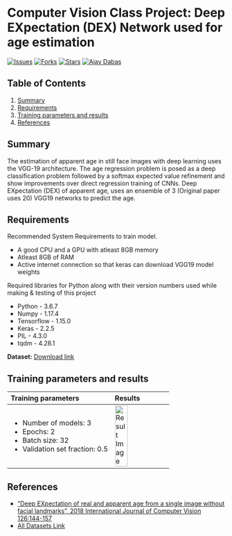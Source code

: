 # Computer Vision Class Project: Deep EXpectation (DEX) Network used for age estimation

[![Issues](https://img.shields.io/github/issues/dabasajay/DEX-Deep-Expectation-Network-used-for-age-estimation.svg?color=%231155cc)](https://github.com/dabasajay/DEX-Deep-Expectation-Network-used-for-age-estimation/issues)
[![Forks](https://img.shields.io/github/forks/dabasajay/DEX-Deep-Expectation-Network-used-for-age-estimation.svg?color=%231155cc)](https://github.com/dabasajay/DEX-Deep-Expectation-Network-used-for-age-estimation/network)
[![Stars](https://img.shields.io/github/stars/dabasajay/DEX-Deep-Expectation-Network-used-for-age-estimation.svg?color=%231155cc)](https://github.com/dabasajay/DEX-Deep-Expectation-Network-used-for-age-estimation/stargazers)
[![Ajay Dabas](https://img.shields.io/badge/Ajay-Dabas-825ee4.svg)](https://dabasajay.github.io/)

## Table of Contents

1. [Summary](#Summary)
2. [Requirements](#Requirements)
3. [Training parameters and results](#training-parameters-and-results)
4. [References](#References)


## Summary

The estimation of apparent age in still face images with deep learning uses the VGG-19 architecture. The age regression problem is posed as a deep classification problem followed by a softmax expected value refinement and show improvements over direct regression training of CNNs. Deep EXpectation (DEX) of apparent age, uses an ensemble of 3 (Original paper uses 20) VGG19 networks to predict the age.

## Requirements

Recommended System Requirements to train model.

<ul type="square">
	<li>A good CPU and a GPU with atleast 8GB memory</li>
	<li>Atleast 8GB of RAM</li>
	<li>Active internet connection so that keras can download VGG19 model weights</li>
</ul>

Required libraries for Python along with their version numbers used while making & testing of this project

<ul type="square">
	<li>Python - 3.6.7</li>
	<li>Numpy - 1.17.4</li>
	<li>Tensorflow - 1.15.0</li>
	<li>Keras - 2.2.5</li>
	<li>PIL - 4.3.0</li>
	<li>tqdm - 4.28.1</li>
</ul>

<strong>Dataset:</strong> <a href="https://data.vision.ee.ethz.ch/cvl/rrothe/imdb-wiki/static/wiki_crop.tar">Download link</a>

## Training parameters and results

| Training parameters | Results |
| :--- | :--- |
| <ul><li>Number of models: 3</li><li>Epochs: 2</li><li>Batch size: 32</li><li>Validation set fraction: 0.5</li></ul> | <img width="50%" src="https://github.com/dabasajay/DEX-Deep-Expectation-Network-used-for-age-estimation/raw/master/result.jpg" alt="Result Image"> |

## References

<ul type="square">
	<li><a href="https://link.springer.com/content/pdf/10.1007%2Fs11263-016-0940-3.pdf">“Deep EXpectation of real and apparent age from a single image without facial landmarks”, 2018 International Journal of Computer Vision 126:144-157</a></li>
	<li><a href="https://data.vision.ee.ethz.ch/cvl/rrothe/imdb-wiki">All Datasets Link</a></li>
</ul>
